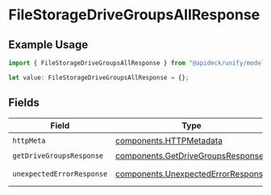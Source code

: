 # FileStorageDriveGroupsAllResponse

## Example Usage

```typescript
import { FileStorageDriveGroupsAllResponse } from "@apideck/unify/models/operations";

let value: FileStorageDriveGroupsAllResponse = {};
```

## Fields

| Field                                                                                    | Type                                                                                     | Required                                                                                 | Description                                                                              |
| ---------------------------------------------------------------------------------------- | ---------------------------------------------------------------------------------------- | ---------------------------------------------------------------------------------------- | ---------------------------------------------------------------------------------------- |
| `httpMeta`                                                                               | [components.HTTPMetadata](../../models/components/httpmetadata.md)                       | :heavy_check_mark:                                                                       | N/A                                                                                      |
| `getDriveGroupsResponse`                                                                 | [components.GetDriveGroupsResponse](../../models/components/getdrivegroupsresponse.md)   | :heavy_minus_sign:                                                                       | DriveGroups                                                                              |
| `unexpectedErrorResponse`                                                                | [components.UnexpectedErrorResponse](../../models/components/unexpectederrorresponse.md) | :heavy_minus_sign:                                                                       | Unexpected error                                                                         |